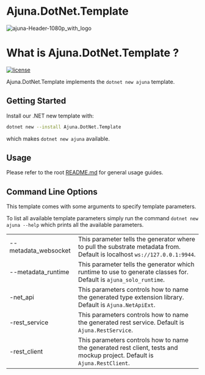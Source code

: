 # Ajuna.DotNet.Template
![ajuna-Header-1080p_with_logo](https://user-images.githubusercontent.com/17710198/136852531-d9eb47cd-efcd-4c88-bdbf-78dfcbffe287.png)

# What is Ajuna.DotNet.Template ?
[![license](https://img.shields.io/github/license/ajuna-network/Ajuna.SDK)](https://github.com/ajuna-network/Ajuna.SDK/blob/origin/LICENSE)

Ajuna.DotNet.Template implements the `dotnet new ajuna` template.

## Getting Started
Install our .NET new template with:

```sh
dotnet new --install Ajuna.DotNet.Template
```

which makes `dotnet new ajuna` available.

## Usage
Please refer to the root [README.md](../../README.md) for general usage guides.

## Command Line Options
This template comes with some arguments to specify template parameters. 

To list all available template parameters simply run the command `dotnet new ajuna --help` which prints all the available parameters.

|   |   |
|---|---|
| --metadata_websocket | This parameter tells the generator where to pull the substrate metadata from. Default is localhost `ws://127.0.0.1:9944`. |
| --metadata_runtime | This parameter tells the generator which runtime to use to generate classes for. Default is `ajuna_solo_runtime`. |
| -net_api | This parameters controls how to name the generated type extension library. Default is `Ajuna.NetApiExt`. |
| -rest_service | This parameters controls how to name the generated rest service. Default is `Ajuna.RestService`. |
| -rest_client | This parameters controls how to name the generated rest client, tests and mockup project. Default is `Ajuna.RestClient`. |
